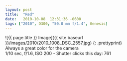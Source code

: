 ```yaml
---
layout: post
title:  "Red"
date:   2010-10-08  12:31:36 -0600
tags: ["2010", D300, "50.0 mm f/1.4", Genesis]
---
```

![{{ page.title }} Image]({{ site.baseurl }}/images/2010/2010_1008_DSC_2557.jpg)
{: .prettyprint}  
Always a great color for the camera  
1/10 sec, f/1.6, ISO 200 - Shutter clicks this day: 761